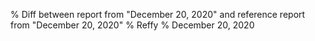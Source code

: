 % Diff between report from "December 20, 2020" and reference report from "December 20, 2020"
% Reffy
% December 20, 2020

